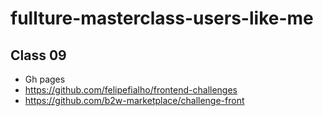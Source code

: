 # fullture-masterclass-users-like-me

## Class 09

- Gh pages
- https://github.com/felipefialho/frontend-challenges
- https://github.com/b2w-marketplace/challenge-front
